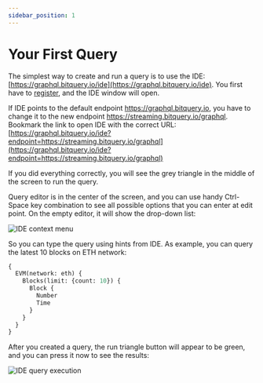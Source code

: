 ```yaml
---
sidebar_position: 1
---
```


# Your First Query

The simplest way to create and run a query is to use the IDE: [https://graphql.bitquery.io/ide](https://graphql.bitquery.io/ide).
You first have to [register](../ide/login), and the IDE window will open.

If IDE points to the default endpoint https://graphql.bitquery.io, you have to change it to the new endpoint
https://streaming.bitquery.io/graphql. Bookmark the link to open IDE with the
correct URL: [https://graphql.bitquery.io/ide?endpoint=https://streaming.bitquery.io/graphql](https://graphql.bitquery.io/ide?endpoint=https://streaming.bitquery.io/graphql)

If you did everything correctly, you will 
see the grey triangle in the middle of the screen to run the query.

Query editor is in the center of the screen, and you can use handy Ctrl-Space key
combination to see all possible options that you can enter at edit point. On the empty 
editor, it will show the drop-down list:

![IDE context menu](https://github.com/mayowaolatunji/streaming-data-platform-docs/blob/3f6bd0288913b4ee69ab3b63d1ba9de07876d0b0/static/img/ide/context_menu.png)

So you can type the query using hints from IDE. As example, you can
query the latest 10 blocks on ETH network:

```graphql
{
  EVM(network: eth) {
    Blocks(limit: {count: 10}) {
      Block {
        Number
        Time
      }
    }
  }
}
```

After you created a query, the run triangle button will appear to be green, 
and you can press it now to see the results:

![IDE query execution](https://github.com/mayowaolatunji/streaming-data-platform-docs/blob/bfff9241116a8f173b867b141211f49617a1a461/static/img/ide/query_execution.png)


